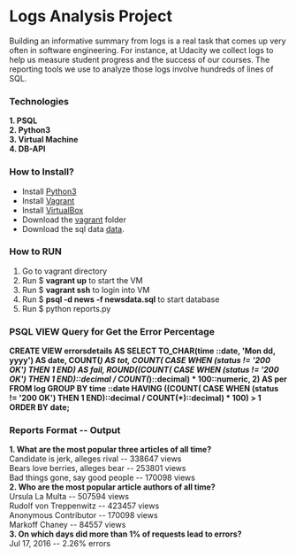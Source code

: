 # Logs Analysis Project

Building an informative summary from logs is a real task that comes up very often in software engineering. For instance, at Udacity we collect logs to help us measure student progress and the success of our courses. The reporting tools we use to analyze those logs involve hundreds of lines of SQL.

### Technologies

**1. PSQL** <br />
**2. Python3** <br />
**3. Virtual Machine** <br />
**4. DB-API** <br />

### How to Install?

  * Install [Python3](https://www.python.org/)
  * Install [Vagrant](https://www.vagrantup.com/)
  * Install [VirtualBox](https://www.virtualbox.org/)
  * Download the [vagrant](https://s3.amazonaws.com/video.udacity-data.com/topher/2017/June/5948287e_fsnd-virtual-machine/fsnd-virtual-machine.zip) folder
  * Download the sql data [data](https://github.com/govindharaju1342/Udacity-Logs-Analysis/blob/master/newsdata.zip).


### How to RUN
  1. Go to vagrant directory
  2. Run $ <b>vagrant up</b> to start the VM
  3. Run $ <b>vagrant ssh</b> to login into VM
  4. Run $ <b>psql -d news -f newsdata.sql</b> to start database
  5. Run $ python reports.py

### PSQL VIEW Query for Get the Error Percentage

<b>CREATE VIEW errorsdetails AS SELECT TO_CHAR(time ::date, 'Mon dd, yyyy') AS date, COUNT(*) AS tot, COUNT( CASE WHEN (status != '200 OK') THEN 1 END) AS fail, ROUND((COUNT( CASE WHEN (status != '200 OK') THEN 1 END)::decimal / COUNT(*)::decimal) * 100::numeric, 2) AS per FROM log GROUP BY time ::date HAVING ((COUNT( CASE WHEN (status != '200 OK') THEN 1 END)::decimal / COUNT(*)::decimal) * 100) > 1  ORDER BY date;</b>

### Reports Format -- Output

**1. What are the most popular three articles of all time?** <br />
	   Candidate is jerk, alleges rival -- 338647 views <br />
	   Bears love berries, alleges bear -- 253801 views <br />
	   Bad things gone, say good people -- 170098 views <br />
**2. Who are the most popular article authors of all time?** <br />
	   Ursula La Multa -- 507594 views <br />
	   Rudolf von Treppenwitz -- 423457 views <br />
	   Anonymous Contributor -- 170098 views <br />
	   Markoff Chaney -- 84557 views <br />
**3. On which days did more than 1% of requests lead to errors?** <br />
	  Jul 17, 2016 -- 2.26% errors <br />






